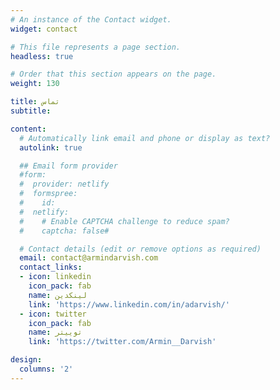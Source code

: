 ```yaml
---
# An instance of the Contact widget.
widget: contact

# This file represents a page section.
headless: true

# Order that this section appears on the page.
weight: 130

title: تماس
subtitle:

content:
  # Automatically link email and phone or display as text?
  autolink: true

  ## Email form provider
  #form:
  #  provider: netlify
  #  formspree:
  #    id:
  #  netlify:
  #    # Enable CAPTCHA challenge to reduce spam?
  #    captcha: false#

  # Contact details (edit or remove options as required)
  email: contact@armindarvish.com
  contact_links:
  - icon: linkedin
    icon_pack: fab
    name: لینکدین
    link: 'https://www.linkedin.com/in/adarvish/'
  - icon: twitter
    icon_pack: fab
    name: توییتر
    link: 'https://twitter.com/Armin__Darvish'

design:
  columns: '2'
---
```

